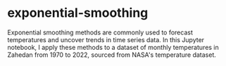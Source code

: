 # exponential-smoothing
Exponential smoothing methods are commonly used to forecast temperatures and uncover trends in time series data. In this Jupyter notebook, I apply these methods to a dataset of monthly temperatures in Zahedan from 1970 to 2022, sourced from NASA's temperature dataset.
